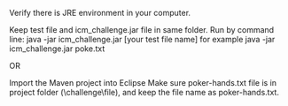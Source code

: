 Verify there is JRE environment in your computer.

Keep test file and icm_challenge.jar file in same folder. Run by command line:
java -jar icm_challenge.jar [your test file name]
for example 
java -jar icm_challenge.jar poke.txt

OR

Import the Maven project into Eclipse
Make sure poker-hands.txt file is in project folder (\challenge\file\), and keep the file name as poker-hands.txt.
